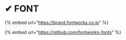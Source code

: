 # ✔ FONT



{% embed url="https://brand.fontworks.co.jp" %}

{% embed url="https://github.com/fontworks-fonts" %}



